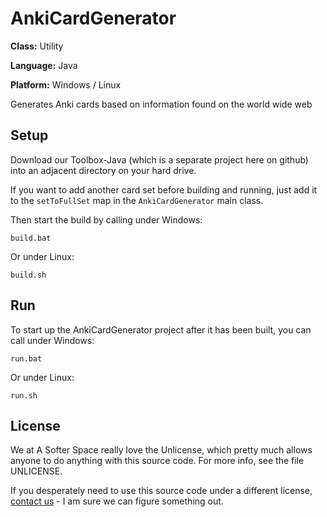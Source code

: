 # AnkiCardGenerator

**Class:** Utility

**Language:** Java

**Platform:** Windows / Linux

Generates Anki cards based on information found on the world wide web

## Setup

Download our Toolbox-Java (which is a separate project here on github) into an adjacent directory on your hard drive.

If you want to add another card set before building and running, just add it to the `setToFullSet` map in the `AnkiCardGenerator` main class.

Then start the build by calling under Windows:

```
build.bat
```

Or under Linux:

```
build.sh
```

## Run

To start up the AnkiCardGenerator project after it has been built, you can call under Windows:

```
run.bat
```

Or under Linux:

```
run.sh
```

## License

We at A Softer Space really love the Unlicense, which pretty much allows anyone to do anything with this source code.
For more info, see the file UNLICENSE.

If you desperately need to use this source code under a different license, [contact us](mailto:moya@asofterspace.com) - I am sure we can figure something out.
